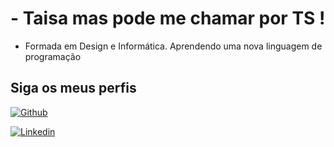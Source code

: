 # - Taisa mas pode me chamar por TS !

- Formada em Design e Informática. Aprendendo uma nova linguagem de programação 

## Siga os meus perfis
[![Github](https://img.shields.io/badge/Github-000?style=for-the-badge&logo=Github&logoColor=0E76A8)](https://github.com/tdgsoares/) 

[![Linkedin](https://img.shields.io/badge/Linkedin-000?style=for-the-badge&logo=Linkedin&logoColor=0E76A8)](https://www.linkedin.com/in/taisa-soares/) 



